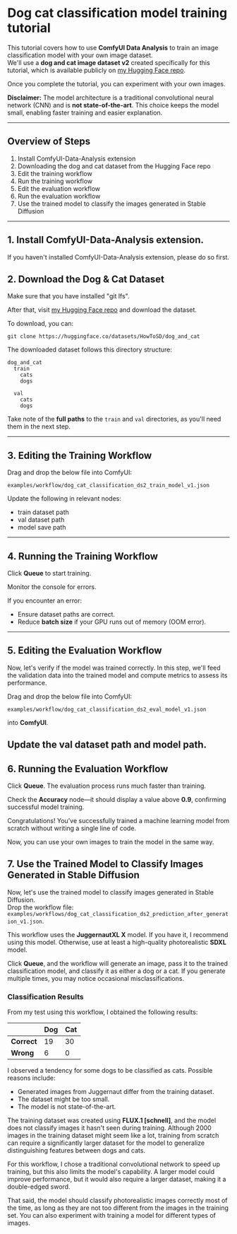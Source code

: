 # Dog cat classification model training tutorial
This tutorial covers how to use **ComfyUI Data Analysis** to train an image classification model with your own image dataset.  
We'll use a **dog and cat image dataset v2** created specifically for this tutorial, which is available publicly on [my Hugging Face repo](https://huggingface.co/datasets/HowToSD/dog_and_cat).  

Once you complete the tutorial, you can experiment with your own images.

**Disclaimer:** The model architecture is a traditional convolutional neural network (CNN) and is **not state-of-the-art**. This choice keeps the model small, enabling faster training and easier explanation.

---

## Overview of Steps
1. Install ComfyUI-Data-Analysis extension
2. Downloading the dog and cat dataset from the Hugging Face repo
3. Edit the training workflow  
4. Run the training workflow  
5. Edit the evaluation workflow
6. Run the evaluation workflow
7. Use the trained model to classify the images generated in Stable Diffusion
---
## 1. Install ComfyUI-Data-Analysis extension.
If you haven't installed ComfyUI-Data-Analysis extension, please do so first.

## 2. Download the Dog & Cat Dataset  
Make sure that you have installed "git lfs".

After that, visit [my Hugging Face repo](https://huggingface.co/datasets/HowToSD/dog_and_cat) and download the dataset.

To download, you can:
```
git clone https://huggingface.co/datasets/HowToSD/dog_and_cat
```

The downloaded dataset follows this directory structure:  

```
dog_and_cat
  train
    cats
    dogs

  val
    cats
    dogs
```


Take note of the **full paths** to the `train` and `val` directories, as you'll need them in the next step.

---

## 3. Editing the Training Workflow

Drag and drop the below file into ComfyUI:  
```
examples/workflow/dog_cat_classification_ds2_train_model_v1.json
```
Update the following in relevant nodes:
* train dataset path
* val dataset path
* model save path
---

## 4. Running the Training Workflow  

Click **Queue** to start training.  

Monitor the console for errors.

If you encounter an error:  
- Ensure dataset paths are correct.  
- Reduce **batch size** if your GPU runs out of memory (OOM error).  
---

## 5. Editing the Evaluation Workflow
Now, let's verify if the model was trained correctly. In this step, we'll feed the validation data into the trained model and compute metrics to assess its performance.

Drag and drop the below file into ComfyUI:  
```
examples/workflow/dog_cat_classification_ds2_eval_model_v1.json
```

into **ComfyUI**.  

Update the **val dataset path** and **model path**.
---

## 6. Running the Evaluation Workflow  

Click **Queue**. The evaluation process runs much faster than training.  

Check the **Accuracy** node—it should display a value above **0.9**, confirming successful model training.

Congratulations! You’ve successfully trained a machine learning model from scratch without writing a single line of code.

Now, you can use your own images to train the model in the same way.

## 7. Use the Trained Model to Classify Images Generated in Stable Diffusion

Now, let's use the trained model to classify images generated in Stable Diffusion.  
Drop the workflow file: `examples/workflows/dog_cat_classification_ds2_prediction_after_generation_v1.json`.

This workflow uses the **JuggernautXL X** model. If you have it, I recommend using this model. Otherwise, use at least a high-quality photorealistic **SDXL** model.

Click **Queue**, and the workflow will generate an image, pass it to the trained classification model, and classify it as either a dog or a cat. If you generate multiple times, you may notice occasional misclassifications.

### Classification Results
From my test using this workflow, I obtained the following results:

|  | Dog | Cat |
|---|---|---|
| **Correct** | 19 | 30 |
| **Wrong** | 6 | 0 |

I observed a tendency for some dogs to be classified as cats. Possible reasons include:

- Generated images from Juggernaut differ from the training dataset.
- The dataset might be too small.
- The model is not state-of-the-art.

The training dataset was created using **FLUX.1 \[schnell\]**, and the model does not classify images it hasn't seen during training. Although 2000 images in the training dataset might seem like a lot, training from scratch can require a significantly larger dataset for the model to generalize distinguishing features between dogs and cats.  

For this workflow, I chose a traditional convolutional network to speed up training, but this also limits the model's capability. A larger model could improve performance, but it would also require a larger dataset, making it a double-edged sword.  

That said, the model should classify photorealistic images correctly most of the time, as long as they are not too different from the images in the training set. You can also experiment with training a model for different types of images.


